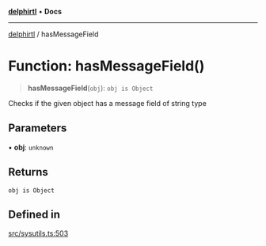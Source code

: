 [**delphirtl**](../README.md) • **Docs**

***

[delphirtl](../globals.md) / hasMessageField

# Function: hasMessageField()

> **hasMessageField**(`obj`): `obj is Object`

Checks if the given object has a message field of string type

## Parameters

• **obj**: `unknown`

## Returns

`obj is Object`

## Defined in

[src/sysutils.ts:503](https://github.com/chuacw/delphirtl/blob/01752da42abbae178d000244800240d96a86d86e/src/sysutils.ts#L503)
